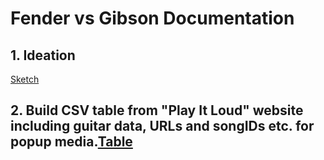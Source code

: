 # Fender vs Gibson Documentation
## 1. Ideation 
[Sketch](https://github.com/dangrunebaum/dangrunebaum.github.io/blob/master/met-qual/FENDER_VS_GIBSON_SKETCH.jpg)
## 2. Build CSV table from "Play It Loud" website including guitar data, URLs and songIDs etc. for popup media.[Table](https://github.com/dangrunebaum/dangrunebaum.github.io/blob/master/met-interactive/data/guitars.csv)
